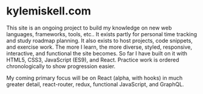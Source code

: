 # kylemiskell.com
This site is an ongoing project to build my knowledge on new web languages, frameworks, tools, etc.. It exists partly for personal time tracking and study roadmap planning. It also exists to host projects, code snippets, and exercise work. The more I learn, the more diverse, styled, responsive, interactive, and functional the site becomes. So far I have built on it with HTML5, CSS3, JavaScript (ES9), and React. Practice work is ordered chronologically to show progression easier.

My coming primary focus will be on React (alpha, with hooks) in much greater detail, react-router, redux, functional JavaScript, and GraphQL.
